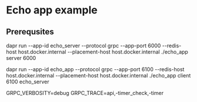 # Echo app example

## Prerequsites

dapr run --app-id echo_server --protocol grpc --app-port 6000 --redis-host host.docker.internal --placement-host host.docker.internal ./echo_app server 6000

dapr run --app-id echo_app --protocol grpc --app-port 6100 --redis-host host.docker.internal --placement-host host.docker.internal ./echo_app client 6100 echo_server

GRPC_VERBOSITY=debug GRPC_TRACE=api,-timer_check,-timer